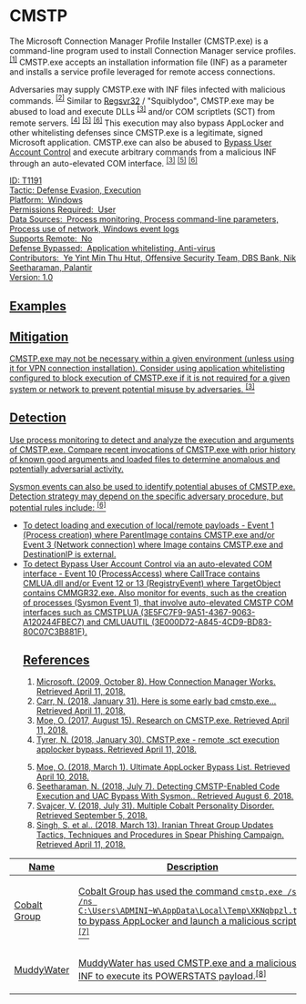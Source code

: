 <h1>CMSTP
            </h1>            
            <div class="row">
               <div class="col-md-8 description-body">
                  <p>The Microsoft Connection Manager Profile Installer (CMSTP.exe) is a command-line program used to install Connection Manager service profiles. <span id="scite-ref-1-a" class="scite-citeref-number" data-reference="Microsoft Connection Manager Oct 2009"><sup><a href="https://docs.microsoft.com/previous-versions/windows/it-pro/windows-server-2003/cc786431(v=ws.10)" target="_blank" data-hasqtip="0" aria-describedby="qtip-0">[1]</a></sup></span> CMSTP.exe accepts an installation information file (INF) as a parameter and installs a service profile leveraged for remote access connections.</p><p>Adversaries may supply CMSTP.exe with INF files infected with malicious commands. <span id="scite-ref-2-a" class="scite-citeref-number" data-reference="Twitter CMSTP Usage Jan 2018"><sup><a href="https://twitter.com/ItsReallyNick/status/958789644165894146" target="_blank" data-hasqtip="1" aria-describedby="qtip-1">[2]</a></sup></span> Similar to <a href="https://attack.mitre.org/techniques/T1117">Regsvr32</a> / "Squiblydoo", CMSTP.exe may be abused to load and execute DLLs <span id="scite-ref-3-a" class="scite-citeref-number" data-reference="MSitPros CMSTP Aug 2017"><sup><a href="https://msitpros.com/?p=3960" target="_blank" data-hasqtip="2" aria-describedby="qtip-2">[3]</a></sup></span>  and/or COM scriptlets (SCT) from remote servers. <span id="scite-ref-4-a" class="scite-citeref-number" data-reference="Twitter CMSTP Jan 2018"><sup><a href="https://twitter.com/NickTyrer/status/958450014111633408" target="_blank" data-hasqtip="3" aria-describedby="qtip-3">[4]</a></sup></span> <span id="scite-ref-5-a" class="scite-citeref-number" data-reference="GitHub Ultimate AppLocker Bypass List"><sup><a href="https://github.com/api0cradle/UltimateAppLockerByPassList" target="_blank" data-hasqtip="4" aria-describedby="qtip-4">[5]</a></sup></span> <span id="scite-ref-6-a" class="scite-citeref-number" data-reference="Endurant CMSTP July 2018"><sup><a href="http://www.endurant.io/cmstp/detecting-cmstp-enabled-code-execution-and-uac-bypass-with-sysmon/" target="_blank" data-hasqtip="5" aria-describedby="qtip-5">[6]</a></sup></span> This execution may also bypass AppLocker and other whitelisting defenses since CMSTP.exe is a legitimate, signed Microsoft application.
CMSTP.exe can also be abused to <a href="https://attack.mitre.org/techniques/T1088">Bypass User Account Control</a> and execute arbitrary commands from a malicious INF through an auto-elevated COM interface. <span id="scite-ref-3-a" class="scite-citeref-number" data-reference="MSitPros CMSTP Aug 2017"><sup><a href="https://msitpros.com/?p=3960" target="_blank" data-hasqtip="2" aria-describedby="qtip-2">[3]</a></sup></span> <span id="scite-ref-5-a" class="scite-citeref-number" data-reference="GitHub Ultimate AppLocker Bypass List"><sup><a href="https://github.com/api0cradle/UltimateAppLockerByPassList" target="_blank" data-hasqtip="4" aria-describedby="qtip-4">[5]</a></sup></span> <span id="scite-ref-6-a" class="scite-citeref-number" data-reference="Endurant CMSTP July 2018"><sup><a href="http://www.endurant.io/cmstp/detecting-cmstp-enabled-code-execution-and-uac-bypass-with-sysmon/" target="_blank" data-hasqtip="5" aria-describedby="qtip-5">[6]
<div class="col-md-4">
                  <div class="card">
                     <div class="card-body">
                        <div class="card-data"><span class="h5 card-title">ID</span>: T1191<br></div>
                        <div class="card-data"><span class="h5 card-title"></span> </div>
                        <div class="card-data"><span class="h5 card-title">Tactic</span>: Defense Evasion, Execution<br></div>
                        <div class="card-data"><span class="h5 card-title">Platform:&nbsp;</span> Windows<br></div>
                        <div class="card-data"><span class="h5 card-title">Permissions Required:&nbsp;</span> User<br></div>
                        <div class="card-data"><span class="h5 card-title"></span> </div>
                        <div class="card-data"><span class="h5 card-title">Data Sources:&nbsp;</span> Process monitoring, Process command-line parameters, Process use of network, Windows event logs<br></div>
                        <div class="card-data"><span class="h5 card-title">Supports Remote:&nbsp;</span> No<br></div>
                        <div class="card-data"><span class="h5 card-title"></span> </div>
                        <div class="card-data"><span class="h5 card-title">Defense Bypassed:&nbsp;</span> Application whitelisting, Anti-virus<br></div>
                        <div class="card-data"><span class="h5 card-title"></span> </div>
                        <div class="card-data"><span class="h5 card-title"></span> </div>
                        <div class="card-data"><span class="h5 card-title">Contributors:&nbsp;</span> Ye Yint Min Thu Htut, Offensive Security Team, DBS Bank, Nik Seetharaman, Palantir<br></div>
                        <div class="card-data"><span class="h5 card-title">Version</span>: 1.0</div>
                      </div>
                  </div>
               </div>

<h2>Examples</h2><table class="table table-bordered table-light mt-2"><thead><tr> <th scope="col">Name</th><th scope="col">Description</th></tr></thead><tbody class="bg-white"><tr><td><a href="https://attack.mitre.org/groups/G0080">Cobalt Group</a></td><td><p><a href="https://attack.mitre.org/groups/G0080">Cobalt Group</a> has used the command <code>cmstp.exe /s /ns C:\Users\ADMINI~W\AppData\Local\Temp\XKNqbpzl.txt</code> to bypass AppLocker and launch a malicious script.<span onclick="scrollToRef(&#39;scite-7&#39;)" id="scite-ref-7-a" class="scite-citeref-number" data-reference="Talos Cobalt Group July 2018"><sup><a href="https://blog.talosintelligence.com/2018/07/multiple-cobalt-personality-disorder.html" target="_blank" data-hasqtip="6" aria-describedby="qtip-6">[7]</a></sup></span></p></td></tr><tr><td><a href="https://attack.mitre.org/groups/G0069">MuddyWater</a></td><td><p><a href="https://attack.mitre.org/groups/G0069">MuddyWater</a> has used CMSTP.exe and a malicious INF to execute its <a href="https://attack.mitre.org/software/S0223">POWERSTATS</a> payload.<span onclick="scrollToRef(&#39;scite-8&#39;)" id="scite-ref-8-a" class="scite-citeref-number" data-reference="FireEye MuddyWater Mar 2018"><sup><a href="https://www.fireeye.com/blog/threat-research/2018/03/iranian-threat-group-updates-ttps-in-spear-phishing-campaign.html" target="_blank" data-hasqtip="7" aria-describedby="qtip-7">[8]</a></sup></span></p></td>
            
<h2>Mitigation</h2>
            <p>CMSTP.exe may not be necessary within a given environment (unless using it for VPN connection installation). Consider using application whitelisting configured to block execution of CMSTP.exe if it is not required for a given system or network to prevent potential misuse by adversaries. <span id="scite-ref-3-a" class="scite-citeref-number" data-reference="MSitPros CMSTP Aug 2017"><sup><a href="https://msitpros.com/?p=3960" target="_blank" data-hasqtip="2" aria-describedby="qtip-2">[3]</a></sup></span></p>
            <h2 class="pt-3" id="detection">Detection</h2>
            <p>Use process monitoring to detect and analyze the execution and arguments of CMSTP.exe. Compare recent invocations of CMSTP.exe with prior history of known good arguments and loaded files to determine anomalous and potentially adversarial activity.</p><p>Sysmon events can also be used to identify potential abuses of CMSTP.exe. Detection strategy may depend on the specific adversary procedure, but potential rules include: <span id="scite-ref-6-a" class="scite-citeref-number" data-reference="Endurant CMSTP July 2018"><sup><a href="http://www.endurant.io/cmstp/detecting-cmstp-enabled-code-execution-and-uac-bypass-with-sysmon/" target="_blank" data-hasqtip="5" aria-describedby="qtip-5">[6]</a></sup></span></p><ul><li>To detect loading and execution of local/remote payloads - Event 1 (Process creation) where ParentImage contains CMSTP.exe and/or Event 3 (Network connection) where Image contains CMSTP.exe and DestinationIP is external.</li><li>To detect <a href="https://attack.mitre.org/techniques/T1088">Bypass User Account Control</a> via an auto-elevated COM interface - Event 10 (ProcessAccess) where CallTrace contains CMLUA.dll and/or Event 12 or 13 (RegistryEvent) where TargetObject contains CMMGR32.exe. Also monitor for events, such as the creation of processes (Sysmon Event 1), that involve auto-elevated CMSTP COM interfaces such as CMSTPLUA (3E5FC7F9-9A51-4367-9063-A120244FBEC7) and CMLUAUTIL (3E000D72-A845-4CD9-BD83-80C07C3B881F).
<h2>References</h2><div class="row"><div class="col"><ol><li><span id="scite-1" class="scite-citation"><span class="scite-citation-text"><a rel="nofollow" class="external text" name="scite-1" href="https://docs.microsoft.com/previous-versions/windows/it-pro/windows-server-2003/cc786431(v=ws.10)" target="_blank">Microsoft. (2009, October 8). How Connection Manager Works. Retrieved April 11, 2018.</a></span></span></li><li><span id="scite-2" class="scite-citation"><span class="scite-citation-text"><a rel="nofollow" class="external text" name="scite-2" href="https://twitter.com/ItsReallyNick/status/958789644165894146" target="_blank">Carr, N. (2018, January 31). Here is some early bad cmstp.exe... Retrieved April 11, 2018.</a></span></span></li><li><span id="scite-3" class="scite-citation"><span class="scite-citation-text"><a rel="nofollow" class="external text" name="scite-3" href="https://msitpros.com/?p=3960" target="_blank">Moe, O. (2017, August 15). Research on CMSTP.exe. Retrieved April 11, 2018.</a></span></span></li><li><span id="scite-4" class="scite-citation"><span class="scite-citation-text"><a rel="nofollow" class="external text" name="scite-4" href="https://twitter.com/NickTyrer/status/958450014111633408" target="_blank">Tyrer, N. (2018, January 30). CMSTP.exe - remote .sct execution applocker bypass. Retrieved April 11, 2018.</a></span></span></li></ol> </div><div class="col"><ol start="5.0"><li><span id="scite-5" class="scite-citation"><span class="scite-citation-text"><a rel="nofollow" class="external text" name="scite-5" href="https://github.com/api0cradle/UltimateAppLockerByPassList" target="_blank">Moe, O. (2018, March 1). Ultimate AppLocker Bypass List. Retrieved April 10, 2018.</a></span></span></li><li><span id="scite-6" class="scite-citation"><span class="scite-citation-text"><a rel="nofollow" class="external text" name="scite-6" href="http://www.endurant.io/cmstp/detecting-cmstp-enabled-code-execution-and-uac-bypass-with-sysmon/" target="_blank">Seetharaman, N. (2018, July 7). Detecting CMSTP-Enabled Code Execution and UAC Bypass With Sysmon.. Retrieved August 6, 2018.</a></span></span></li><li><span id="scite-7" class="scite-citation"><span class="scite-citation-text"><a rel="nofollow" class="external text" name="scite-7" href="https://blog.talosintelligence.com/2018/07/multiple-cobalt-personality-disorder.html" target="_blank">Svajcer, V. (2018, July 31). Multiple Cobalt Personality Disorder. Retrieved September 5, 2018.</a></span></span></li><li><span id="scite-8" class="scite-citation"><span class="scite-citation-text"><a rel="nofollow" class="external text" name="scite-8" href="https://www.fireeye.com/blog/threat-research/2018/03/iranian-threat-group-updates-ttps-in-spear-phishing-campaign.html" target="_blank">Singh, S. et al.. (2018, March 13). Iranian Threat Group Updates Tactics, Techniques and Procedures in Spear Phishing Campaign. Retrieved April 11, 2018.</a></span></span></li></ol> </div>
